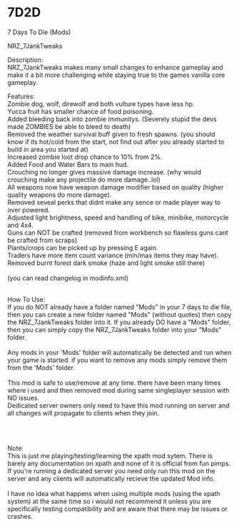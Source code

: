 # 7D2D
7 Days To Die (Mods)

NRZ_7JankTweaks

Description:
</br>
	NRZ_7JankTweaks makes many small changes to enhance gameplay and make it a bit more challenging while staying true to the games vanilla core gameplay.

       


Features:
</br>
	Zombie dog, wolf, direwolf and both vulture types have less hp.
	</br>
	Yucca fruit has smaller chance of food poisoning.
	</br>
	Added bleeding back into zombie immunitys. (Severely stupid the devs made ZOMBIES be able to bleed to death)
	</br>
	Removed the weather survival buff given to fresh spawns. (you should know if its hot/cold from the start, not find out after you already started to build in area you started at)
	</br>
	Increased zombie loot drop chance to 10% from 2%.
	</br>
	Added Food and Water Bars to main hud.
	</br>
	Crouching no longer gives massive damage increase. (why would crouching make any projectile do more damage..lol)
	</br>
	All weapons now have weapon damage modifier based on quality (higher quality weapons do more damage).
	</br>
	Removed seveal perks that didnt make any sence or made player way to over powered.
	</br>
	Adjusted light brightness, speed and handling of bike, minibike, motorcycle and 4x4.
	</br> 
	Guns can NOT be crafted (removed from workbench so flawless guns cant be crafted from scraps)
	</br>
	Plants/crops can be picked up by pressing E again.
	</br>
	Traders have more item count variance (min/max items they may have).
	</br>
	Removed burnt forest dark smoke (haze and light smoke still there)
	</br></br>
(you can read changelog in modinfo.xml)
</br></br>

How To Use:
</br> 
If you do NOT already have a folder named "Mods" in your 7 days to die file, then you can create a new folder named "Mods" (without quotes) then copy the NRZ_7JankTweaks folder into it.
If you already DO have a "Mods" folder, then you can simply copy the NRZ_7JankTweaks folder into your "Mods" folder.
</br></br>
Any mods in your 'Mods' folder will automatically be detected and run when your game is started.
if you want to remove any mods simply remove them from the 'Mods' folder. 
</br></br>
This mod is safe to use/remove at any time. there have been many times where i used and then removed mod during same singleplayer session with NO issues.</br>Dedicated server owners only need to have this mod running on server and all changes will propagate to clients when they join.

</br></br>

Note:
</br>
This is just me playing/testing/learning the xpath mod sytem.
There is barely any documentation on xpath and none of it is official from fun pimps.
If you're running a dedicated server you need only run this mod on the server and any clients will automatically recieve the updated Mod info.
</br></br>
I have no idea what happens when using multiple mods (using the xpath system) at the same time so i would not recommend it unless you are specifically testing compatibility and are aware that there may be issues or crashes.
